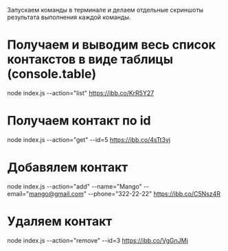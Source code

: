 Запускаем команды в терминале и делаем отдельные скриншоты результата выполнения каждой команды.

# Получаем и выводим весь список контакстов в виде таблицы (console.table)

node index.js --action="list"
https://ibb.co/KrR5Y27

# Получаем контакт по id

node index.js --action="get" --id=5
https://ibb.co/4sTt3vj

# Добавялем контакт

node index.js --action="add" --name="Mango" --email="mango@gmail.com" --phone="322-22-22"
https://ibb.co/C5Nsz4R

# Удаляем контакт

node index.js --action="remove" --id=3
https://ibb.co/VgGnJMj
